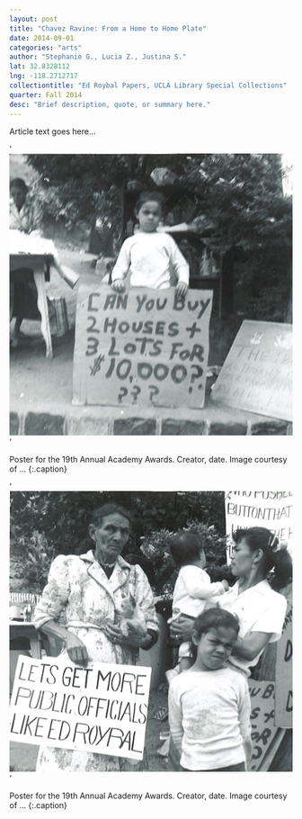 ```yaml
---
layout: post
title: "Chavez Ravine: From a Home to Home Plate"
date: 2014-09-01
categories: "arts"
author: "Stephanie G., Lucia Z., Justina S."
lat: 32.8328112
lng: -118.2712717
collectiontitle: "Ed Roybal Papers, UCLA Library Special Collections"
quarter: Fall 2014
desc: "Brief description, quote, or summary here."
---
```

Article text goes here...


'![Pamphlet with a picture of an Academy Award on the cover. Text says &#34;19th annual academy awards Shrine Civic Auditorium March 13th 1947 Academy of Motion Picture Arts and Sciences.](images/chavez1.jpg)'

Poster for the 19th Annual Academy Awards. Creator, date. Image courtesy of ...
   {:.caption}

'![Pamphlet with a picture of an Academy Award on the cover. Text says &#34;19th annual academy awards Shrine Civic Auditorium March 13th 1947 Academy of Motion Picture Arts and Sciences.](images/chavez2.jpg)'

Poster for the 19th Annual Academy Awards. Creator, date. Image courtesy of ...
   {:.caption}

